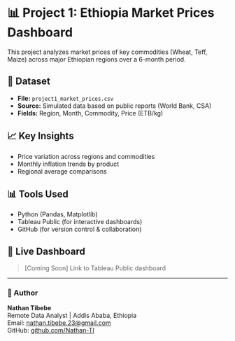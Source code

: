 
# 📊 Project 1: Ethiopia Market Prices Dashboard

This project analyzes market prices of key commodities (Wheat, Teff, Maize) across major Ethiopian regions over a 6-month period.

## 📁 Dataset
- **File:** `project1_market_prices.csv`
- **Source:** Simulated data based on public reports (World Bank, CSA)
- **Fields:** Region, Month, Commodity, Price (ETB/kg)

## 📈 Key Insights
- Price variation across regions and commodities
- Monthly inflation trends by product
- Regional average comparisons

## 📊 Tools Used
- Python (Pandas, Matplotlib)
- Tableau Public (for interactive dashboards)
- GitHub (for version control & collaboration)

## 🔗 Live Dashboard
> [Coming Soon] Link to Tableau Public dashboard

---

### 👤 Author
**Nathan Tibebe**  
Remote Data Analyst | Addis Ababa, Ethiopia  
Email: nathan.tibebe.23@gmail.com  
GitHub: [github.com/Nathan-TI](https://github.com/Nathan-TI)

